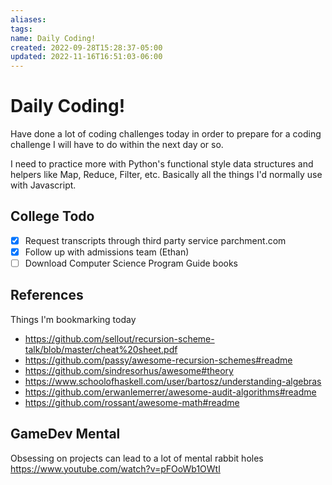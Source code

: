 ```yaml
---
aliases: 
tags: 
name: Daily Coding!
created: 2022-09-28T15:28:37-05:00
updated: 2022-11-16T16:51:03-06:00
---
```

# Daily Coding!

Have done a lot of coding challenges today in order to prepare for a coding challenge I will have to do within the next day or so.

I need to practice more with Python's functional style data structures and helpers like Map, Reduce, Filter, etc.
Basically all the things I'd normally use with Javascript.

## College Todo
- [x] Request transcripts through third party service parchment.com
- [x] Follow up with admissions team (Ethan)
- [ ] Download Computer Science Program Guide books

## References
Things I'm bookmarking today
- https://github.com/sellout/recursion-scheme-talk/blob/master/cheat%20sheet.pdf
- https://github.com/passy/awesome-recursion-schemes#readme
- https://github.com/sindresorhus/awesome#theory
- https://www.schoolofhaskell.com/user/bartosz/understanding-algebras
- https://github.com/erwanlemerrer/awesome-audit-algorithms#readme
- https://github.com/rossant/awesome-math#readme

## GameDev Mental
Obsessing on projects can lead to a lot of mental rabbit holes
https://www.youtube.com/watch?v=pFOoWb1OWtI
